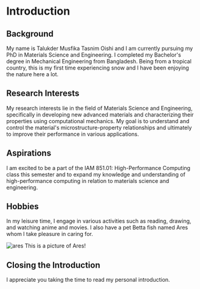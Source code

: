# Introduction
## Background
My name is Talukder Musfika Tasnim Oishi and I am currently pursuing my PhD in Materials Science and Engineering. I completed my Bachelor's degree in Mechanical Engineering from Bangladesh. Being from a tropical country, this is my first time experiencing snow and I have been enjoying the nature here a lot. 

## Research Interests
My research interests lie in the field of Materials Science and Engineering, specifically in developing new advanced materials and characterizing their properties using computational mechanics. My goal is to understand and control the material's microstructure-property relationships and ultimately to improve their performance in various applications.

## Aspirations
I am excited to be a part of the IAM 851.01: High-Performance Computing class this semester and to expand my knowledge and understanding of high-performance computing in relation to materials science and engineering.

## Hobbies
In my leisure time, I engage in various activities such as reading, drawing, and watching anime and movies. I also have a pet Betta fish named Ares whom I take pleasure in caring for. 

![ares](https://user-images.githubusercontent.com/123507394/214740927-deb96cc7-3bc4-4308-9069-bb5f5e2c5b98.jpg)
This is a picture of Ares!

## Closing the Introduction
I appreciate you taking the time to read my personal introduction. 

